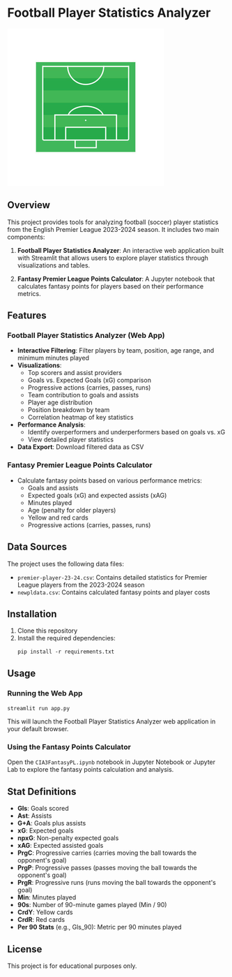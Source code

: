 # Football Player Statistics Analyzer

![Football](football_half.jpg)

## Overview

This project provides tools for analyzing football (soccer) player statistics from the English Premier League 2023-2024 season. It includes two main components:

1. **Football Player Statistics Analyzer**: An interactive web application built with Streamlit that allows users to explore player statistics through visualizations and tables.

2. **Fantasy Premier League Points Calculator**: A Jupyter notebook that calculates fantasy points for players based on their performance metrics.

## Features

### Football Player Statistics Analyzer (Web App)

- **Interactive Filtering**: Filter players by team, position, age range, and minimum minutes played
- **Visualizations**:
  - Top scorers and assist providers
  - Goals vs. Expected Goals (xG) comparison
  - Progressive actions (carries, passes, runs)
  - Team contribution to goals and assists
  - Player age distribution
  - Position breakdown by team
  - Correlation heatmap of key statistics
- **Performance Analysis**:
  - Identify overperformers and underperformers based on goals vs. xG
  - View detailed player statistics
- **Data Export**: Download filtered data as CSV

### Fantasy Premier League Points Calculator

- Calculate fantasy points based on various performance metrics:
  - Goals and assists
  - Expected goals (xG) and expected assists (xAG)
  - Minutes played
  - Age (penalty for older players)
  - Yellow and red cards
  - Progressive actions (carries, passes, runs)

## Data Sources

The project uses the following data files:

- `premier-player-23-24.csv`: Contains detailed statistics for Premier League players from the 2023-2024 season
- `newpldata.csv`: Contains calculated fantasy points and player costs

## Installation

1. Clone this repository
2. Install the required dependencies:
   ```
   pip install -r requirements.txt
   ```

## Usage

### Running the Web App

```
streamlit run app.py
```

This will launch the Football Player Statistics Analyzer web application in your default browser.

### Using the Fantasy Points Calculator

Open the `CIA3FantasyPL.ipynb` notebook in Jupyter Notebook or Jupyter Lab to explore the fantasy points calculation and analysis.

## Stat Definitions

- **Gls**: Goals scored
- **Ast**: Assists
- **G+A**: Goals plus assists
- **xG**: Expected goals
- **npxG**: Non-penalty expected goals
- **xAG**: Expected assisted goals
- **PrgC**: Progressive carries (carries moving the ball towards the opponent's goal)
- **PrgP**: Progressive passes (passes moving the ball towards the opponent's goal)
- **PrgR**: Progressive runs (runs moving the ball towards the opponent's goal)
- **Min**: Minutes played
- **90s**: Number of 90-minute games played (Min / 90)
- **CrdY**: Yellow cards
- **CrdR**: Red cards
- **Per 90 Stats** (e.g., Gls_90): Metric per 90 minutes played

## License

This project is for educational purposes only.